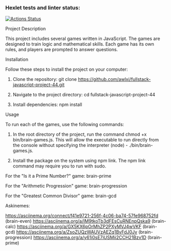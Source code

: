 ### Hexlet tests and linter status:
[![Actions Status](https://github.com/awlxi/fullstack-javascript-project-44/actions/workflows/hexlet-check.yml/badge.svg)](https://github.com/awlxi/fullstack-javascript-project-44/actions)

Project Description

This project includes several games written in JavaScript. The games are designed to train logic and mathematical skills. Each game has its own rules, and players are prompted to answer questions.


Installation

Follow these steps to install the project on your computer:

1. Clone the repository:
git clone https://github.com/awlxi/fullstack-javascript-project-44.git

2. Navigate to the project directory:
cd fullstack-javascript-project-44

3. Install dependencies:
npm install


Usage

To run each of the games, use the following commands:

1. In the root directory of the project, run the command chmod +x bin/brain-games.js. 
This will allow the executable to run directly from the console without specifying the interpreter (node) - ./bin/brain-games.js.

2. Install the package on the system using npm link. The npm link command may require you to run with sudo.

For the "Is it a Prime Number?" game:
brain-prime

For the "Arithmetic Progression" game:
brain-progression

For the "Greatest Common Divisor" game:
brain-gcd

Askinemes:

 https://asciinema.org/connect/f41e9721-256f-4c06-ba74-57fe968752fd (brain-even)
 https://asciinema.org/a/IM9tkoTb3dFEsCuRNEnpQska9 (brain-calc)
 https://asciinema.org/a/GX5KX6pOrMhZP2PXyMVJ4wVKF (brain-gcd)
 https://asciinema.org/a/ZsoZUQzWAUVzAEZq1BvFdJ0Jv (brain-progression)
 https://asciinema.org/a/y61i0sE7iUSMii2CCH21Bzv1D (brain-prime)
